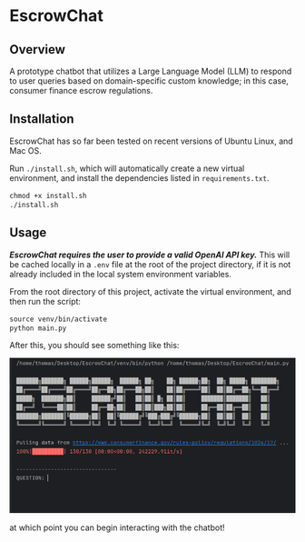 # EscrowChat

## Overview

A prototype chatbot that utilizes a Large Language Model (LLM) to 
respond to user queries based on domain-specific custom knowledge; 
in this case, consumer finance escrow regulations.

## Installation

EscrowChat has so far been tested on recent versions of Ubuntu Linux, and Mac OS.

Run `./install.sh`, which will automatically create a new virtual environment, 
and install the dependencies listed in `requirements.txt`.

```
chmod +x install.sh
./install.sh
```

## Usage

_**EscrowChat requires the user to provide a valid OpenAI API key.**_
This will be cached locally in a `.env` file at the root of the project directory,
if it is not already included in the local system environment variables.

From the root directory of this project, activate the virtual environment,
and then run the script:

```
source venv/bin/activate
python main.py
```

After this, you should see something like this:

![homescreen](images/homescreen.png)

at which point you can begin interacting with the chatbot!
